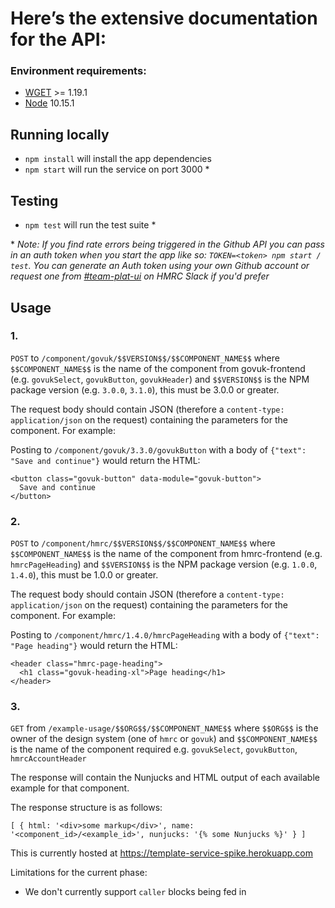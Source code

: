 # Here’s the extensive documentation for the API:

### Environment requirements:

* [WGET](http://gnuwin32.sourceforge.net/packages/wget.htm) >= 1.19.1
* [Node](https://nodejs.org/en/) 10.15.1

## Running locally

* `npm install` will install the app dependencies
* `npm start` will run the service on port 3000 *

## Testing

* `npm test` will run the test suite *

\* _Note: If you find rate errors being triggered in the Github API you can pass in an auth token when you start the app like so: `TOKEN=<token> npm start / test`. You can generate an Auth token using your own Github account or request one from [#team-plat-ui](https://hmrcdigital.slack.com/messages/CJMUM9AG3) on HMRC Slack if you'd prefer_

## Usage

### 1.

`POST` to `/component/govuk/$$VERSION$$/$$COMPONENT_NAME$$` where `$$COMPONENT_NAME$$` is the name of the component from govuk-frontend (e.g. `govukSelect`, `govukButton`, `govukHeader`) and `$$VERSION$$` is the NPM package version (e.g. `3.0.0`, `3.1.0`), this must be 3.0.0 or greater.

The request body should contain JSON (therefore a `content-type: application/json` on the request) containing the parameters for the component.  For example:

Posting to `/component/govuk/3.3.0/govukButton` with a body of `{"text": "Save and continue"}` would return the HTML:

```
<button class="govuk-button" data-module="govuk-button">
  Save and continue
</button>
```

### 2.

`POST` to `/component/hmrc/$$VERSION$$/$$COMPONENT_NAME$$` where `$$COMPONENT_NAME$$` is the name of the component from hmrc-frontend (e.g. `hmrcPageHeading`) and `$$VERSION$$` is the NPM package version (e.g. `1.0.0`, `1.4.0`), this must be 1.0.0 or greater.

The request body should contain JSON (therefore a `content-type: application/json` on the request) containing the parameters for the component.  For example:

Posting to `/component/hmrc/1.4.0/hmrcPageHeading` with a body of `{"text": "Page heading"}` would return the HTML:

```
<header class="hmrc-page-heading">
  <h1 class="govuk-heading-xl">Page heading</h1>
</header>
```

### 3.

`GET` from `/example-usage/$$ORG$$/$$COMPONENT_NAME$$` where `$$ORG$$` is the owner of the design system (one of `hmrc` or `govuk`) and `$$COMPONENT_NAME$$` is the name of the component required e.g. `govukSelect`, `govukButton`, `hmrcAccountHeader`

The response will contain the Nunjucks and HTML output of each available example for that component.

The response structure is as follows:

`
  [
    {
      html: '<div>some markup</div>',
      name: '<component_id>/<example_id>',
      nunjucks: '{% some Nunjucks %}'
    }
  ]
`

This is currently hosted at https://template-service-spike.herokuapp.com

Limitations for the current phase:
 - We don't currently support `caller` blocks being fed in